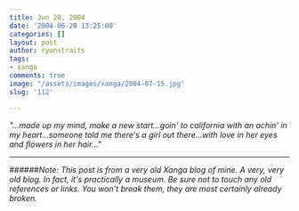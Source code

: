 ```yaml
---
title: Jun 20, 2004
date: '2004-06-20 13:25:00'
categories: []
layout: post
author: ryanstraits
tags:
- xanga
comments: true
image: "/assets/images/xanga/2004-07-15.jpg"
slug: '112'

---
```

<em>"...made up my mind, make a new start...goin' to california with an achin' in my heart...someone told me there's a girl out there...with love in her eyes and flowers in her hair..."</em>

<!-- break -->

---

######*Note: This post is from a very old Xanga blog of mine. A very, very old blog. In fact, it's practically a museum. Be sure not to touch any old references or links. You won't break them, they are most certainly already broken.*
